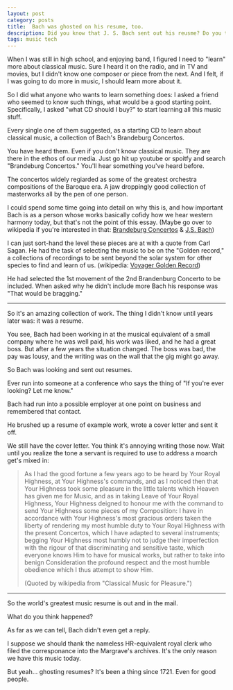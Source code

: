 ```yaml
---
layout: post
category: posts
title:  Bach was ghosted on his resume, too.
description: Did you know that J. S. Bach sent out his reusme? Do you think he heard back?
tags: music tech
---
```

When I was still in high school, and enjoying band, I figured I need to "learn" more about classical music. Sure I heard it on the radio, and in TV and movies, but I didn't know one composer or piece from the next. And I felt, if I was going to do more in music, I should learn more about it.

So I did what anyone who wants to learn something does: I asked a friend who seemed to know such things, what would be a good starting point. Specifically, I asked "what CD should I buy?" to start learning all this music stuff.

Every single one of them suggested, as a starting CD to learn about classical music, a collection of Bach's Brandeburg Concertos.

You have heard them. Even if you don't know classical music. They are there in the ethos of our media. Just go hit up youtube or spoitfy and search "Brandeburg Concertos." You'll hear something you've heard before.

The concertos widely regiarded as some of the greatest orchestra compositions of the Baroque era. A jaw droppingly good collection of masterworks all by the pen of one person.

I could spend some time going into detail on why this is, and how important Bach is as a person whose works basically cofidy how we hear western harmony today, but that's not the point of this essay. (Maybe go over to wikipedia if you're interested in that: [Brandeburg Concertos](https://en.wikipedia.org/wiki/Brandenburg_Concertos) & [J.S. Bach](https://en.wikipedia.org/wiki/Johann_Sebastian_Bach))

I can just sort-hand the level these pieces are at with a quote from Carl Sagan. He had the task of selecting the music to be on the "Golden record," a collections of recordings to be sent beyond the solar system for other species to find and learn of us. (wikipedia: [Voyager Golden Record](https://en.wikipedia.org/wiki/Voyager_Golden_Record))

He had selected the 1st movement of the 2nd Brandenburg Concerto to be included. When asked why he didn't include more Bach his response was "That would be bragging."

---

So it's an amazing collection of work. The thing I didn't know until years later was: it was a resume.

You see, Bach had been working in at the musical equivalent of a small company where he was well paid, his work was liked, and he had a great boss. But after a few years the situation changed. The boss was bad, the pay was lousy, and the writing was on the wall that the gig might go away.

So Bach was looking and sent out resumes.

Ever run into someone at a conference who says the thing of "If you're ever looking? Let me know."

Bach had run into a possible employer at one point on business and remembered that contact.

He brushed up a resume of example work, wrote a cover letter and sent it off.

We still have the cover letter. You think it's annoying writing those now. Wait until you realize the tone a servant is required to use to address a moarch get's mixed in:

> As I had the good fortune a few years ago to be heard by Your Royal Highness, at Your Highness's commands, and as I noticed then that Your Highness took some pleasure in the little talents which Heaven has given me for Music, and as in taking Leave of Your Royal Highness, Your Highness deigned to honour me with the command to send Your Highness some pieces of my Composition: I have in accordance with Your Highness's most gracious orders taken the liberty of rendering my most humble duty to Your Royal Highness with the present Concertos, which I have adapted to several instruments; begging Your Highness most humbly not to judge their imperfection with the rigour of that discriminating and sensitive taste, which everyone knows Him to have for musical works, but rather to take into benign Consideration the profound respect and the most humble obedience which I thus attempt to show Him.
>
> (Quoted by wikipedia from "Classical Music for Pleasure.")

---

So the world's greatest music resume is out and in the mail.

What do you think happened?

As far as we can tell, Bach didn't even get a reply.

I suppose we should thank the nameless HR-equivalent royal clerk who filed the corresponance into the Margrave's archives. It's the only reason we have this music today.

But yeah... ghosting resumes? It's been a thing since 1721. Even for good people.
